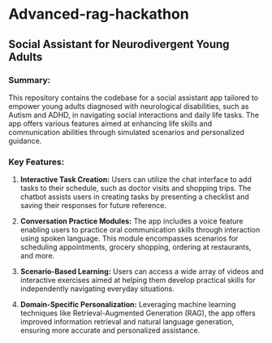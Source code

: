 # Advanced-rag-hackathon

## Social Assistant for Neurodivergent Young Adults

### Summary:
This repository contains the codebase for a social assistant app tailored to empower young adults diagnosed with neurological disabilities, such as Autism and ADHD, in navigating social interactions and daily life tasks. The app offers various features aimed at enhancing life skills and communication abilities through simulated scenarios and personalized guidance.

### Key Features:
1. **Interactive Task Creation:** Users can utilize the chat interface to add tasks to their schedule, such as doctor visits and shopping trips. The chatbot assists users in creating tasks by presenting a checklist and saving their responses for future reference.
   
2. **Conversation Practice Modules:** The app includes a voice feature enabling users to practice oral communication skills through interaction using spoken language. This module encompasses scenarios for scheduling appointments, grocery shopping, ordering at restaurants, and more.

3. **Scenario-Based Learning:** Users can access a wide array of videos and interactive exercises aimed at helping them develop practical skills for independently navigating everyday situations.

4. **Domain-Specific Personalization:** Leveraging machine learning techniques like Retrieval-Augmented Generation (RAG), the app offers improved information retrieval and natural language generation, ensuring more accurate and personalized assistance.
